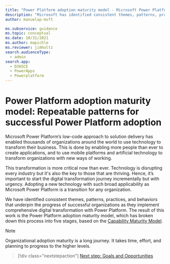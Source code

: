 ```yaml
---
title: "Power Platform adoption maturity model - Microsoft Power Platform | MicrosoftDocs"
description: "Microsoft has identified consistent themes, patterns, practices, and behaviors that underpin the progress of successful organizations as they implement comprehensive digital transformation with Power Platform."
author: manuelap-msft

ms.subservice: guidance
ms.topic: conceptual
ms.date: 10/31/2021
ms.author: mapichle
ms.reviewer: jimholtz
search.audienceType: 
  - admin
search.app: 
  - D365CE
  - PowerApps
  - Powerplatform
---
```

# Power Platform adoption maturity model: Repeatable patterns for successful Power Platform adoption

Microsoft Power Platform’s low-code approach to solution delivery has enabled thousands of organizations around the world to use technology to transform their business. This is done by enabling more people than ever to create applications, and to use mobile platforms and artificial technology to transform organizations with new ways of working.

This transformation is more critical now than ever. Technology is disrupting every industry but it's also the key to those that are thriving. Hence, it’s important to start the digital transformation journey incrementally but with urgency. Adopting a new technology with such broad applicability as Microsoft Power Platform is a transition for any organization.

We have identified consistent themes, patterns, practices, and behaviors that underpin the progress of successful organizations as they implement comprehensive digital transformation with Power Platform. The result of this work is the Power Platform adoption maturity model, which has broken down this process into five stages, based on the [Capability Maturity Model](https://en.wikipedia.org/wiki/Capability_Maturity_Model).

> [!NOTE]
> Organizational adoption maturity is a long journey. It takes time, effort, and planning to progress to the higher levels.

> [!div class="nextstepaction"]
> [Next step: Goals and Opportunities](maturity-model-goals.md)

